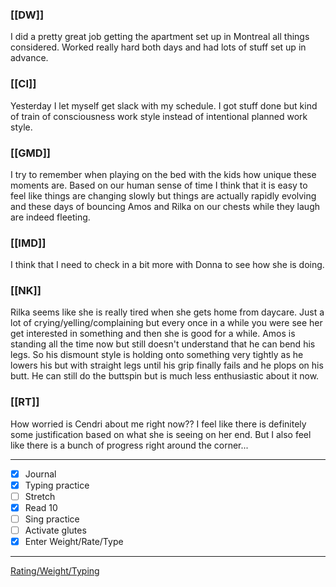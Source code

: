### [[DW]]
I did a pretty great job getting the apartment set up in Montreal all things considered. Worked really hard both days and had lots of stuff set up in advance.

### [[CI]]
Yesterday I let myself get slack with my schedule. I got stuff done but kind of train of consciousness work style instead of intentional planned work style.

### [[GMD]]
I try to remember when playing on the bed with the kids how unique these moments are. Based on our human sense of time I think that it is easy to feel like things are changing slowly but things are actually rapidly evolving and these days of bouncing Amos and Rilka on our chests while they laugh are indeed fleeting.

### [[IMD]]
I think that I need to check in a bit more with Donna to see how she is doing.

### [[NK]]
Rilka seems like she is really tired when she gets home from daycare. Just a lot of crying/yelling/complaining but every once in a while you were see her get interested in something and then she is good for a while. Amos is standing all the time now but still doesn't understand that he can bend his legs. So his dismount style is holding onto something very tightly as he lowers his but with straight legs until his grip finally fails and he plops on his butt. He can still do the buttspin but is much less enthusiastic about it now.

### [[RT]]
How worried is Cendri about me right now?? I feel like there is definitely some justification based on what she is seeing on her end. But I also feel like there is a bunch of progress right around the corner...

---
- [x] Journal
- [x] Typing practice
- [ ] Stretch
- [x] Read 10
- [ ] Sing practice
- [ ] Activate glutes
- [x] Enter Weight/Rate/Type
---

[Rating/Weight/Typing](https://docs.google.com/spreadsheets/d/1p6cinTqipnxyiSCgPBAWp2cAHA5q6P0NL58bNCxedCY/edit#gid=0)
